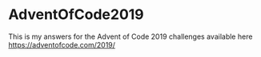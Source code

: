 # AdventOfCode2019
This is my answers for the Advent of Code 2019 challenges available here https://adventofcode.com/2019/ 
